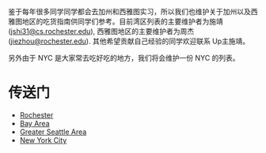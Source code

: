 <!---This is just a 80-character ruler.---------------------------------------->

鉴于每年很多同学同学都会去加州和西雅图实习，所以我们也维护关于加州以及西雅图地区的吃货指南供同学们参考。目前湾区列表的主要维护者为施靖(jshi31@cs.rochester.edu),
西雅图地区的主要维护者为周杰(jiezhou@rochester.edu).
其他希望贡献自己经验的同学欢迎联系 Up主施靖。

另外由于 NYC 是大家常去吃好吃的地方，我们将会维护一份 NYC 的列表。

# 传送门
- [Rochester](rochester.md)
- [Bay Area](other_cities/bay_area.md)
- [Greater Seattle Area](other_cities/seattle.md)
- [New York City](other_cities/nyc.md) 

